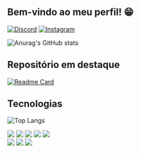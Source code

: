 ## Bem-vindo ao meu perfil! 😁
[![Discord](https://img.shields.io/badge/Discord-%235865F2.svg?style=for-the-badge&logo=discord&logoColor=white)](https://discordapp.com/users/237427853887537153)
[![Instagram](https://img.shields.io/badge/Instagram-%23E4405F.svg?style=for-the-badge&logo=Instagram&logoColor=white)](https://www.instagram.com/gabriell_he/)

![Anurag's GitHub stats](https://github-readme-stats.vercel.app/api?username=gabriellprado&show_icons=true&theme=react)



## Repositório em destaque
[![Readme Card](https://github-readme-stats.vercel.app/api/pin/?username=gabriellprado&repo=iOS-Calculator&show_icons=true&theme=react)](https://github.com/GabriellPrado/iOS-Calculator)



## Tecnologias
![Top Langs](https://github-readme-stats.vercel.app/api/top-langs/?username=gabriellprado&show_icons=true&theme=react)
<div style="display: inline_block">
    <img src="https://img.shields.io/badge/html5-%23E34F26.svg?style=for-the-badge&logo=html5&logoColor=white">
    <img src="https://img.shields.io/badge/css3-%231572B6.svg?style=for-the-badge&logo=css3&logoColor=white">
    <img src="https://img.shields.io/badge/javascript-%23323330.svg?style=for-the-badge&logo=javascript&logoColor=%23F7DF1E">
    <img src="https://img.shields.io/badge/php-%23777BB4.svg?style=for-the-badge&logo=php&logoColor=white">
    <img src="https://img.shields.io/badge/lua-%232C2D72.svg?style=for-the-badge&logo=lua&logoColor=white">
    <br>
    <img src="https://img.shields.io/badge/bootstrap-%23563D7C.svg?style=for-the-badge&logo=bootstrap&logoColor=white">
    <img src="https://img.shields.io/badge/CodeIgniter-%23EF4223.svg?style=for-the-badge&logo=codeIgniter&logoColor=white">
    <img src="https://img.shields.io/badge/jquery-%230769AD.svg?style=for-the-badge&logo=jquery&logoColor=white">
</div>
